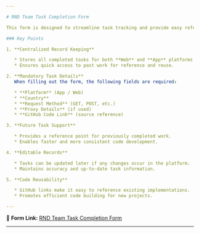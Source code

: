 ```yaml
---

# RND Team Task Completion Form

This form is designed to streamline task tracking and provide easy reference for future development.

### Key Points

1. **Centralized Record Keeping**

   * Stores all completed tasks for both **Web** and **App** platforms.
   * Ensures quick access to past work for reference and reuse.

2. **Mandatory Task Details**
   When filling out the form, the following fields are required:

   * **Platform** (App / Web)
   * **Country**
   * **Request Method** (GET, POST, etc.)
   * **Proxy Details** (if used)
   * **GitHub Code Link** (source reference)

3. **Future Task Support**

   * Provides a reference point for previously completed work.
   * Enables faster and more consistent code development.

4. **Editable Records**

   * Tasks can be updated later if any changes occur in the platform.
   * Maintains accuracy and up-to-date task information.

5. **Code Reusability**

   * GitHub links make it easy to reference existing implementations.
   * Promotes efficient code building for new projects.

---
```


🔗 **Form Link:** [RND Team Task Completion Form](https://rndteamrecordsapp-mg9bzt3vkq2bewoukp4uia.streamlit.app/)

---
